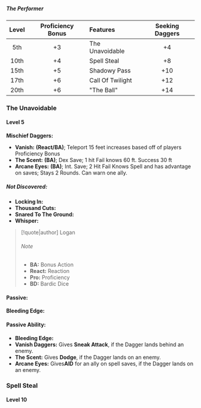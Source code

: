 
##### The Performer
| Level | Proficiency Bonus | Features | Seeking Daggers       |
|:-----:|:-----------------:|:---------|:---------------------:|
|  5th  | +3 | The Unavoidable         |          +4           |
| 10th  | +4 | Spell Steal             |          +8           |
| 15th  | +5 | Shadowy Pass            |          +10          |        
| 17th  | +6 | Call Of Twilight        |          +12          |
| 20th  | +6 | "The Ball"              |          +14          |

### The Unavoidable
#### Level 5

**Mischief Daggers:**
- **Vanish:** **(React/BA)**; Teleport 15 feet increases based off of players Proficiency Bonus
- **The Scent:** **(BA)**; Dex Save; 1 hit Fail knows 60 ft. Success 30 ft
- **Arcane Eyes:** **(BA)**; Int. Save; 2 Hit Fail Knows Spell and has advantage on saves; Stays 2 Rounds. Can warn one ally. 

##### Not Discovered:
- **Locking In:** 
- **Thousand Cuts:** 
- **Snared To The Ground:** 
- **Whisper:** 
> [!quote|author] Logan
>  ###### Note
> - **BA:** Bonus Action
> - **React:** Reaction 
> - **Pro:**  Proficiency
> - **BD:** Bardic Dice 


#### Passive:
**Bleeding Edge:** 

#### Passive Ability:
- **Bleeding Edge:** 
- **Vanish Daggers:** Gives **Sneak Attack**, if the Dagger lands behind an enemy.
- **The Scent:** Gives **Dodge**, if the Dagger lands on an enemy.
- **Arcane Eyes:** Gives**AID** for an ally on spell saves, if the Dagger lands on an enemy.


### Spell Steal
#### Level 10 